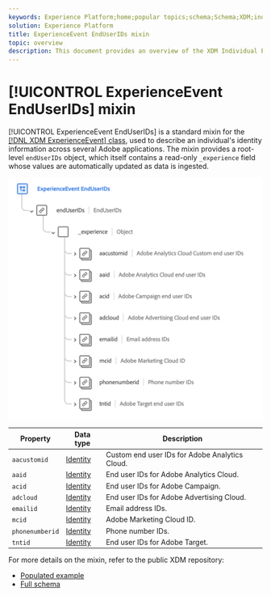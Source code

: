 ```yaml
---
keywords: Experience Platform;home;popular topics;schema;Schema;XDM;individual profile;fields;schemas;Schemas;Schema design;mixin;mixin;enduserids;end-user;end user;ids;
solution: Experience Platform
title: ExperienceEvent EndUserIDs mixin
topic: overview
description: This document provides an overview of the XDM Individual Profile class.
---
```


# [!UICONTROL ExperienceEvent EndUserIDs] mixin

[!UICONTROL ExperienceEvent EndUserIDs] is a standard mixin for the [[!DNL XDM ExperienceEvent] class](../../classes/individual-profile.md), used to describe an individual's identity information across several Adobe applications. The mixin provides a root-level `endUserIDs` object, which itself contains a read-only `_experience` field whose values are automatically updated as data is ingested.

<img src='../../images/mixins/enduserids.png' width=700 /><br />

| Property | Data type | Description |
| --- | --- | --- |
| `aacustomid` | [Identity](../../data-types/identity.md)  | Custom end user IDs for Adobe Analytics Cloud. |
| `aaid` | [Identity](../../data-types/identity.md) | End user IDs for Adobe Analytics Cloud. |
| `acid` | [Identity](../../data-types/identity.md) | End user IDs for Adobe Campaign. |
| `adcloud` | [Identity](../../data-types/identity.md) | End user IDs for Adobe Advertising Cloud. |
| `emailid` | [Identity](../../data-types/identity.md) | Email address IDs. |
| `mcid` | [Identity](../../data-types/identity.md) | Adobe Marketing Cloud ID. |
| `phonenumberid` | [Identity](../../data-types/identity.md) | Phone number IDs. |
| `tntid` | [Identity](../../data-types/identity.md) | End user IDs for Adobe Target. |

For more details on the mixin, refer to the public XDM repository:

* [Populated example](https://github.com/adobe/xdm/blob/master/components/mixins/experience-event/experienceevent-enduserids.example.1.json)
* [Full schema](https://github.com/adobe/xdm/blob/master/components/mixins/experience-event/experienceevent-enduserids.schema.json)
